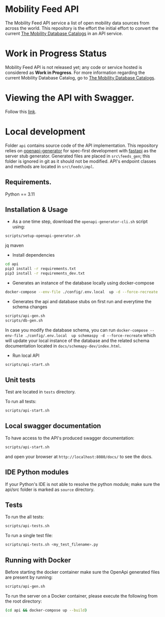 # Mobility Feed API

The Mobility Feed API service a list of open mobility data sources from across the world. This repository is the effort the initial effort to convert the current [The Mobility Database Catalogs](https://github.com/MobilityData/mobility-database-catalogs) in an API service.

# Work in Progress Status

Mobility Feed API is not released yet; any code or service hosted is considered as **Work in Progress**. For more information regarding the current Mobility Database Catalog, go to [The Mobility Database Catalogs](https://github.com/MobilityData/mobility-database-catalogs).

# Viewing the API with Swagger. 

Follow this [link](https://mobilitydata.github.io/mobility-feed-api/SwaggerUI/index.html).

# Local development

Folder `api` contains source code of the API implementation. This repository relies on [openapi-generator](https://openapi-generator.tech/) for spec-first development with [fastapi](https://openapi-generator.tech/docs/generators/python-fastapi) as the server stub generator. Generated files are placed in `src\feeds_gen`; this folder is ignored in git as it should not be modified. API's endpoint classes and methods are located in `src\feeds\impl`.

## Requirements.

Python == 3.11

## Installation & Usage

- As a one time step, download the `openapi-generator-cli.sh` script using:
```bash
scripts/setup-openapi-generator.sh
```
jq 
maven
- Install dependencies
```bash
cd api
pip3 install -r requirements.txt
pip3 install -r requirements_dev.txt
```
- Generates an instance of the database locally using docker-compose
```bash
docker-compose --env-file ./config/.env.local  up -d --force-recreate
```
- Generates the api and database stubs on first run and everytime the schema changes
```bash
scripts/api-gen.sh
scripts/db-gen.sh
```
In case you modify the database schema, you can run 
`
docker-compose --env-file ./config/.env.local  up schemaspy -d --force-recreate
` which will update your local instance of the database and the related schema documentation located in `docs/schemapy-dev/index.html`.
- Run local API 
```bash
scripts/api-start.sh
```

## Unit tests
Test are located in `tests` directory.

To run all tests:
```bash
scripts/api-start.sh
```

## Local swagger documentation

To have access to the API's produced swagger documentation:
```bash
scripts/api-start.sh
```
and open your browser at `http://localhost:8080/docs/` to see the docs.

## IDE Python modules

If your Python's IDE is not able to resolve the python module; make sure the api/src folder is marked as `source` directory. 

## Tests

To run the all tests:

```bash
scripts/api-tests.sh
```

To run a single test file:
```bash
scripts/api-tests.sh <my_test_filename>.py
```

## Running with Docker
Before starting the docker container make sure the OpenApi generated files are present by running:
```bash
scripts/api-gen.sh
```
To run the server on a Docker container, please execute the following from the root directory:

```bash
(cd api && docker-compose up --build)
```